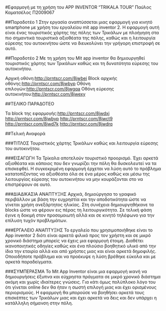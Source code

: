 #Εφαρμογή με τη χρήση του APP INVENTOR “TRIKALA TOUR”
Παύλος Καματσέλος
Π2009067

##Παραδοτέο 1
Στην εργασία αναπτύσσεται μιας εφαρμογή για κινητό smartphone με χρήση του εργαλείου mit app inventor 2. Η εφαρμογή αυτή είναι ένας τουριστικός χάρτης της πόλης των Τρικάλων με πλοήγηση στα πιο σημαντικά τουριστικά αξιοθέατα της πόλης, καθώς και η λειτουργία εύρεσης του αυτοκινήτου ώστε να διευκολύνει την γρήγορη επιστροφή σε αυτό.

##Παραδοτέο 2
Με τη χρήση του Mit app inventor θα δημιουργηθεί τουριστικός χάρτης των Τρικάλων καθώς και τη δυνατότητα εύρεσης του αυτοκινήτου.

Αρχική οθόνη:http://prntscr.com/8jwbei
Block αρχικής οθόνης:http://prntscr.com/8jwbyp
Οθόνη επιλογών:http://prntscr.com/8jwgqa
Οθόνη εύρεσης αυτοκινήτου:http://prntscr.com/8jwexy

##ΤΕΛΙΚΟ ΠΑΡΑΔΟΤΕΟ

Τα block της εφαρμογής:http://prntscr.com/8jwdxj
                       http://prntscr.com/8jwbyp 
                       http://prntscr.com/8jwct9
                       http://prntscr.com/8jwd7k
                       http://prntscr.com/8jwdrq

##Tελική Αναφορά

###ΤΙΤΛΟΣ
Τουριστικός χάρτης Τρικάλων καθώς και λειτουργία εύρεσης του αυτοκινήτου.

###ΕΙΣΑΓΩΓΗ
Τα Τρίκαλα αποτελούν τουριστικό προορισμό. Έχει αρκετά αξιοθέατα και κάποιος που δεν γνωρίζει την πόλη θα δυσκολευτεί να τα επισκεφθεί. Η συγκεκριμένη εφαρμογή έρχεται να λύση αυτό το πρόβλημα κατατοπίζοντας να αξιοθέατα όλα σε ένα μέρος καθώς και μέσω της λειτουργίας εύρεσης του αυτοκινήτου να μην κουράζονται στο να επιστρέψουν σε αυτό. 

###ΔΙΑΔΙΚΑΣΙΑ ΑΝΑΠΤΥΞΗΣ
Αρχικά, δημιούργησα το γραφικό περιβάλλον με βάση την ευχρηστία και την αποδοτικότητα ώστε να γίνεται χρήση ανεξάρτητος ηλικίας. Στη συνέχεια δημιουργηθήκανε τα blocks ώστε να φέρουν εις πέρας τη λειτουργικότητα. Σε τελική φάση έγινε η δοκιμή στον προσομοιωτή αλλά και σε κινητό τηλέφωνο για την επίλυση τυχόν προβλημάτων.

###ΕΡΓΑΛΕΙΟ ΑΝΑΠΤΥΞΗΣ
Το εργαλείο που χρησιμοποιήθηκε είναι το App inventor 2 διότι είναι αρκετά φιλικό προς τον χρήστη και σε μικρό χρονικό διάστημα μπορείς να έχεις μια εφαρμογή έτοιμη. Διαθέτει ικανοποιητικές οδηγίες καθώς και ένα πλούσιο βοηθητικό υλικό από την ίδια την εταιρία αλλά και από χρήστες μιας και είναι αρκετά δημοφιλής. Οποιοδήποτε πρόβλημα και να προέκυψε η λύση βρέθηκε εύκολα και με αρκετά παραδείγματα.

###ΣΥΜΠΕΡΑΣΜΑ
Το Mit App Inventor είναι μια εφαρμογή ικανή να δημιουργήσεις έξυπνα και εύχρηστα πράγματα  σε μικρό χρονικό διάστημα ακόμη και χωρίς ιδιαίτερες γνώσεις. Για κάτι όμως πολύπλοκο λόγο του ότι γίνεται online δεν θα ήταν η σωστή επιλογή μιας και έχει ορισμένους περιορισμούς. Η εφαρμογή θα μπορούσε να βοηθήσει αρκετά τους επισκέπτες των Τρικάλων μιας και έχει αρκετά να δεις και δεν υπάρχει η κατάλληλη σήμανση στην πόλη. 





